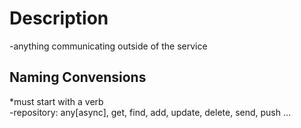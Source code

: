 ﻿# Description
-anything communicating outside of the service

## Naming Convensions
*must start with a verb<br />
-repository: any[async], get, find, add, update, delete, send, push ...